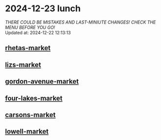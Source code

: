 # 2024-12-23 lunch  
*THERE COULD BE MISTAKES AND LAST-MINIUTE CHANGES! CHECK THE MENU BEFORE YOU GO!*  
Updated at: 2024-12-22 12:13:13  
## [rhetas-market](https://wisc-housingdining.nutrislice.com/menu/rhetas-market/lunch/2024-12-23)  
## [lizs-market](https://wisc-housingdining.nutrislice.com/menu/lizs-market/lunch/2024-12-23)  
## [gordon-avenue-market](https://wisc-housingdining.nutrislice.com/menu/gordon-avenue-market/lunch/2024-12-23)  
## [four-lakes-market](https://wisc-housingdining.nutrislice.com/menu/four-lakes-market/lunch/2024-12-23)  
## [carsons-market](https://wisc-housingdining.nutrislice.com/menu/carsons-market/lunch/2024-12-23)  
## [lowell-market](https://wisc-housingdining.nutrislice.com/menu/lowell-market/lunch/2024-12-23)  
  
